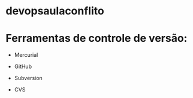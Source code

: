 # devopsaulaconflito


# Ferramentas de controle de versão:

* Mercurial

* GitHub

* Subversion

* CVS
